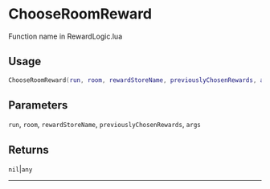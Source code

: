 # ChooseRoomReward
Function name in RewardLogic.lua
## Usage
```lua
ChooseRoomReward(run, room, rewardStoreName, previouslyChosenRewards, args)
```
## Parameters
`run`, `room`, `rewardStoreName`, `previouslyChosenRewards`, `args`
## Returns
`nil`|`any`

---